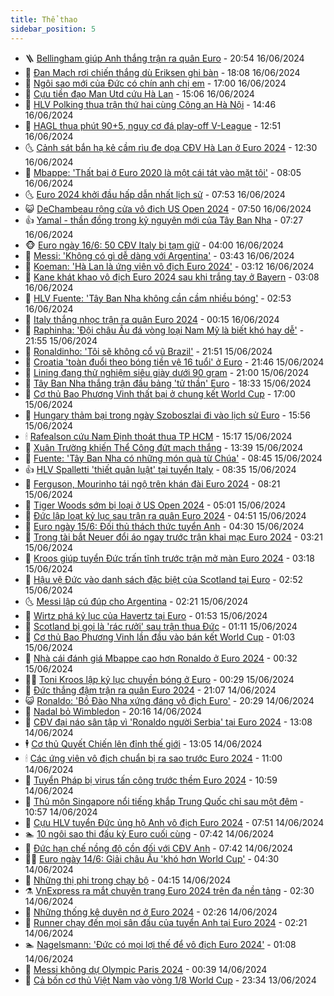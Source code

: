 ```yaml
---
title: Thể thao
sidebar_position: 5
---
```


<!-- vnexpress-the-thao:START -->
- 🪜 [Bellingham giúp Anh thắng trận ra quân Euro](https://vnexpress.net/bellingham-giup-anh-thang-tran-ra-quan-euro-4759013.html) - 20:54 16/06/2024
- 🦩 [Đan Mạch rơi chiến thắng dù Eriksen ghi bàn](https://vnexpress.net/dan-mach-roi-chien-thang-du-eriksen-ghi-ban-4759008.html) - 18:08 16/06/2024
- 🧰 [Ngôi sao mới của Đức có chín anh chị em](https://vnexpress.net/ngoi-sao-moi-cua-duc-co-chin-anh-chi-em-4758917.html) - 17:00 16/06/2024
- 🤗 [Cựu tiền đạo Man Utd cứu Hà Lan](https://vnexpress.net/cuu-tien-dao-man-utd-cuu-ha-lan-4758994.html) - 15:06 16/06/2024
- 🥳 [HLV Polking thua trận thứ hai cùng Công an Hà Nội](https://vnexpress.net/hlv-polking-thua-tran-thu-hai-cung-cong-an-ha-noi-4758988.html) - 14:46 16/06/2024
- 🦣 [HAGL thua phút 90+5, nguy cơ đá play-off V-League](https://vnexpress.net/hagl-thua-phut-90-5-nguy-co-da-play-off-v-league-4758968.html) - 12:51 16/06/2024
- 🌜 [Cảnh sát bắn hạ kẻ cầm rìu đe dọa CĐV Hà Lan ở Euro 2024](https://vnexpress.net/canh-sat-ban-ha-ke-cam-riu-de-doa-cdv-ha-lan-o-euro-2024-4758957.html) - 12:30 16/06/2024
- 🫶 [Mbappe: &#39;Thất bại ở Euro 2020 là một cái tát vào mặt tôi&#39;](https://vnexpress.net/mbappe-that-bai-o-euro-2020-la-mot-cai-tat-vao-mat-toi-4758878.html) - 08:05 16/06/2024
- 🌜 [Euro 2024 khởi đầu hấp dẫn nhất lịch sử](https://vnexpress.net/euro-2024-khoi-dau-hap-dan-nhat-lich-su-4758916.html) - 07:53 16/06/2024
- 😺 [DeChambeau rộng cửa vô địch US Open 2024](https://vnexpress.net/dechambeau-rong-cua-vo-dich-us-open-2024-4758920.html) - 07:50 16/06/2024
- 👍 [Yamal - thần đồng trong kỷ nguyên mới của Tây Ban Nha](https://vnexpress.net/yamal-than-dong-trong-ky-nguyen-moi-cua-tay-ban-nha-4758910.html) - 07:27 16/06/2024
- 🐵 [Euro ngày 16/6: 50 CĐV Italy bị tạm giữ](https://vnexpress.net/euro-ngay-16-6-4758828.html) - 04:00 16/06/2024
- 💫 [Messi: &#39;Không có gì dễ dàng với Argentina&#39;](https://vnexpress.net/messi-khong-co-gi-de-dang-voi-argentina-4758854.html) - 03:43 16/06/2024
- 🦆 [Koeman: &#39;Hà Lan là ứng viên vô địch Euro 2024&#39;](https://vnexpress.net/koeman-ha-lan-la-ung-vien-vo-dich-euro-2024-4757063.html) - 03:12 16/06/2024
- 🙉 [Kane khát khao vô địch Euro 2024 sau khi trắng tay ở Bayern](https://vnexpress.net/kane-khat-khao-vo-dich-euro-2024-sau-khi-trang-tay-o-bayern-4758839.html) - 03:08 16/06/2024
- 📝 [HLV Fuente: &#39;Tây Ban Nha không cần cầm nhiều bóng&#39;](https://vnexpress.net/hlv-fuente-tay-ban-nha-khong-can-cam-nhieu-bong-4758834.html) - 02:53 16/06/2024
- 💯 [Italy thắng nhọc trận ra quân Euro 2024](https://vnexpress.net/italy-thang-nhoc-tran-ra-quan-euro-2024-4758800.html) - 00:15 16/06/2024
- 🌈 [Raphinha: &#39;Đội châu Âu đá vòng loại Nam Mỹ là biết khó hay dễ&#39;](https://vnexpress.net/raphinha-doi-chau-au-da-vong-loai-nam-my-la-biet-kho-hay-de-4758778.html) - 21:55 15/06/2024
- 🦩 [Ronaldinho: &#39;Tôi sẽ không cổ vũ Brazil&#39;](https://vnexpress.net/ronaldinho-toi-se-khong-co-vu-brazil-4758771.html) - 21:51 15/06/2024
- 🐲 [Croatia &#39;toàn đuổi theo bóng tiền vệ 16 tuổi&#39; ở Euro](https://vnexpress.net/croatia-toan-duoi-theo-bong-tien-ve-16-tuoi-o-euro-4758779.html) - 21:46 15/06/2024
- 🌁 [Lining đang thử nghiệm siêu giày dưới 90 gram](https://vnexpress.net/lining-dang-thu-nghiem-sieu-giay-duoi-90-gram-4754542.html) - 21:00 15/06/2024
- 💯 [Tây Ban Nha thắng trận đầu bảng &#39;tử thần&#39; Euro](https://vnexpress.net/tay-ban-nha-thang-tran-dau-bang-tu-than-euro-4758776.html) - 18:33 15/06/2024
- 🌝 [Cơ thủ Bao Phương Vinh thất bại ở chung kết World Cup](https://vnexpress.net/co-thu-bao-phuong-vinh-that-bai-o-chung-ket-world-cup-4758764.html) - 17:00 15/06/2024
- 🤖 [Hungary thảm bại trong ngày Szoboszlai đi vào lịch sử Euro](https://vnexpress.net/hungary-tham-bai-trong-ngay-szoboszlai-di-vao-lich-su-euro-4758767.html) - 15:56 15/06/2024
- 🕯 [Rafealson cứu Nam Định thoát thua TP HCM](https://vnexpress.net/rafealson-cuu-nam-dinh-thoat-thua-tp-hcm-4758754.html) - 15:17 15/06/2024
- 🧰 [Xuân Trường khiến Thể Công đứt mạch thắng](https://vnexpress.net/xuan-truong-khien-the-cong-dut-mach-thang-4758743.html) - 13:39 15/06/2024
- 🥳 [Fuente: &#39;Tây Ban Nha có những món quà từ Chúa&#39;](https://vnexpress.net/fuente-tay-ban-nha-co-nhung-mon-qua-tu-chua-4758705.html) - 08:45 15/06/2024
- 👍 [HLV Spalletti &#39;thiết quân luật&#39; tại tuyển Italy](https://vnexpress.net/hlv-spalletti-thiet-quan-luat-tai-tuyen-italy-4758701.html) - 08:35 15/06/2024
- 💪 [Ferguson, Mourinho tái ngộ trên khán đài Euro 2024](https://vnexpress.net/ferguson-mourinho-tai-ngo-tren-khan-dai-euro-2024-4758678.html) - 08:21 15/06/2024
- 👹 [Tiger Woods sớm bị loại ở US Open 2024](https://vnexpress.net/tiger-woods-som-bi-loai-o-us-open-2024-4758644.html) - 05:01 15/06/2024
- 🧰 [Đức lập loạt kỷ lục sau trận ra quân Euro 2024](https://vnexpress.net/duc-lap-loat-ky-luc-sau-tran-ra-quan-euro-2024-4758646.html) - 04:51 15/06/2024
- 🚀 [Euro ngày 15/6: Đối thủ thách thức tuyển Anh](https://vnexpress.net/euro-ngay-15-6-doi-thu-thach-thuc-tuyen-anh-4758621.html) - 04:30 15/06/2024
- 🎃 [Trọng tài bắt Neuer đổi áo ngay trước trận khai mạc Euro 2024](https://vnexpress.net/trong-tai-bat-neuer-doi-ao-ngay-truoc-tran-khai-mac-euro-2024-4758568.html) - 03:21 15/06/2024
- 🧰 [Kroos giúp tuyển Đức trấn tĩnh trước trận mở màn Euro 2024](https://vnexpress.net/kroos-giup-tuyen-duc-tran-tinh-truoc-tran-mo-man-euro-2024-4758608.html) - 03:18 15/06/2024
- 👀 [Hậu vệ Đức vào danh sách đặc biệt của Scotland tại Euro](https://vnexpress.net/hau-ve-duc-vao-danh-sach-dac-biet-cua-scotland-tai-euro-4758595.html) - 02:52 15/06/2024
- 🌜 [Messi lập cú đúp cho Argentina](https://vnexpress.net/messi-lap-cu-dup-cho-argentina-4758583.html) - 02:21 15/06/2024
- 🫶 [Wirtz phá kỷ lục của Havertz tại Euro](https://vnexpress.net/wirtz-pha-ky-luc-cua-havertz-tai-euro-4758569.html) - 01:53 15/06/2024
- 🦄 [Scotland bị gọi là &#39;rác rưởi&#39; sau trận thua Đức](https://vnexpress.net/scotland-bi-goi-la-rac-ruoi-sau-tran-thua-duc-4758525.html) - 01:11 15/06/2024
- 🥳 [Cơ thủ Bao Phương Vinh lần đầu vào bán kết World Cup](https://vnexpress.net/co-thu-bao-phuong-vinh-lan-dau-vao-ban-ket-world-cup-4758547.html) - 01:03 15/06/2024
- 🐲 [Nhà cái đánh giá Mbappe cao hơn Ronaldo ở Euro 2024](https://vnexpress.net/nha-cai-danh-gia-mbappe-cao-hon-ronaldo-o-euro-2024-4757536.html) - 00:32 15/06/2024
- 🧑‍🏫 [Toni Kroos lập kỷ lục chuyền bóng ở Euro](https://vnexpress.net/toni-kroos-lap-ky-luc-chuyen-bong-o-euro-4758526.html) - 00:29 15/06/2024
- 🤔 [Đức thắng đậm trận ra quân Euro 2024](https://vnexpress.net/duc-thang-dam-tran-ra-quan-euro-2024-4758519.html) - 21:07 14/06/2024
- 😺 [Ronaldo: &#39;Bồ Đào Nha xứng đáng vô địch Euro&#39;](https://vnexpress.net/ronaldo-bo-dao-nha-xung-dang-vo-dich-euro-4758482.html) - 20:29 14/06/2024
- 💪 [Nadal bỏ Wimbledon](https://vnexpress.net/nadal-bo-wimbledon-4758517.html) - 20:16 14/06/2024
- 💼 [CĐV đại náo sân tập vì &#39;Ronaldo người Serbia&#39; tại Euro 2024](https://vnexpress.net/cdv-dai-nao-san-tap-vi-ronaldo-nguoi-serbia-tai-euro-2024-4758470.html) - 13:08 14/06/2024
- 🕴 [Cơ thủ Quyết Chiến lên đỉnh thế giới](https://vnexpress.net/co-thu-quyet-chien-len-dinh-the-gioi-4758483.html) - 13:05 14/06/2024
- 🕯 [Các ứng viên vô địch chuẩn bị ra sao trước Euro 2024](https://vnexpress.net/cac-ung-vien-vo-dich-chuan-bi-ra-sao-truoc-euro-2024-4758461.html) - 11:00 14/06/2024
- 📝 [Tuyển Pháp bị virus tấn công trước thềm Euro 2024](https://vnexpress.net/tuyen-phap-bi-virus-tan-cong-truoc-them-euro-2024-4758423.html) - 10:59 14/06/2024
- 🧐 [Thủ môn Singapore nổi tiếng khắp Trung Quốc chỉ sau một đêm](https://vnexpress.net/thu-mon-singapore-noi-tieng-khap-trung-quoc-chi-sau-mot-dem-4758454.html) - 10:57 14/06/2024
- 🙉 [Cựu HLV tuyển Đức ủng hộ Anh vô địch Euro 2024](https://vnexpress.net/cuu-hlv-tuyen-duc-ung-ho-anh-vo-dich-euro-2024-4758367.html) - 07:51 14/06/2024
- 🏊 [10 ngôi sao thi đấu kỳ Euro cuối cùng](https://vnexpress.net/10-ngoi-sao-thi-dau-ky-euro-cuoi-cung-4758089.html) - 07:42 14/06/2024
- 🌊 [Đức hạn chế nồng độ cồn đối với CĐV Anh](https://vnexpress.net/duc-han-che-nong-do-con-doi-voi-cdv-anh-4758020.html) - 07:42 14/06/2024
- 👨‍🏫 [Euro ngày 14/6: Giải châu Âu &#39;khó hơn World Cup&#39;](https://vnexpress.net/euro-ngay-14-6-4758256-tong-thuat.html) - 04:30 14/06/2024
- 🥷 [Những thị phi trong chạy bộ](https://vnexpress.net/nhung-thi-phi-trong-chay-bo-4758263.html) - 04:15 14/06/2024
- ⚗️ [VnExpress ra mắt chuyên trang Euro 2024 trên đa nền tảng](https://vnexpress.net/vnexpress-ra-mat-chuyen-trang-euro-2024-tren-da-nen-tang-4758107.html) - 02:30 14/06/2024
- 🌮 [Những thống kê duyên nợ ở Euro 2024](https://vnexpress.net/nhung-thong-ke-duyen-no-o-euro-2024-4758087.html) - 02:26 14/06/2024
- 🤩 [Runner chạy đến mọi sân đấu của tuyển Anh tại Euro 2024](https://vnexpress.net/runner-chay-den-moi-san-dau-cua-tuyen-anh-tai-euro-2024-4758170.html) - 02:21 14/06/2024
- 🏊 [Nagelsmann: &#39;Đức có mọi lợi thế để vô địch Euro 2024&#39;](https://vnexpress.net/nagelsmann-duc-co-moi-loi-the-de-vo-dich-euro-2024-4758131.html) - 01:08 14/06/2024
- 🐎 [Messi không dự Olympic Paris 2024](https://vnexpress.net/messi-khong-du-olympic-paris-2024-4758118.html) - 00:39 14/06/2024
- 💫 [Cả bốn cơ thủ Việt Nam vào vòng 1/8 World Cup](https://vnexpress.net/ca-bon-co-thu-viet-nam-vao-vong-1-8-world-cup-4758097.html) - 23:34 13/06/2024<!-- vnexpress-the-thao:END -->
